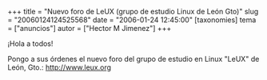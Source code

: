 +++
title = "Nuevo foro de LeUX (grupo de estudio Linux de León Gto)"
slug = "20060124124525568"
date = "2006-01-24 12:45:00"
[taxonomies]
tema = ["anuncios"]
autor = ["Hector M Jimenez"]
+++

¡Hola a todos!

Pongo a sus órdenes el nuevo foro del grupo de estudio en Linux "LeUX"
de León, Gto.: <a href="http://www.leux.org">http://www.leux.org</a>


